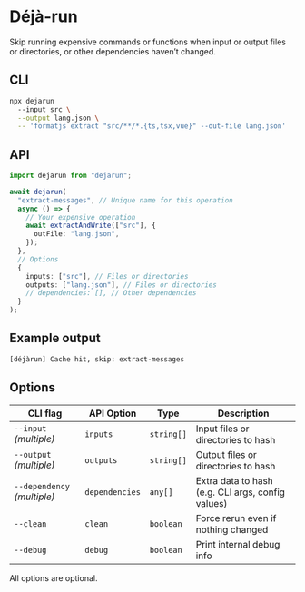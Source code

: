 # Déjà-run

Skip running expensive commands or functions when input or output files or directories, or other dependencies haven’t changed.

## CLI

```sh
npx dejarun
  --input src \
  --output lang.json \
  -- 'formatjs extract "src/**/*.{ts,tsx,vue}" --out-file lang.json'
```

## API

```ts
import dejarun from "dejarun";

await dejarun(
  "extract-messages", // Unique name for this operation
  async () => {
    // Your expensive operation
    await extractAndWrite(["src"], {
      outFile: "lang.json",
    });
  },
  // Options
  {
    inputs: ["src"], // Files or directories
    outputs: ["lang.json"], // Files or directories
    // dependencies: [], // Other dependencies
  }
);
```

## Example output

```sh
[déjàrun] Cache hit, skip: extract-messages
```

## Options

| CLI flag                    | API Option     | Type       | Description                                       |
| --------------------------- | -------------- | ---------- | ------------------------------------------------- |
| `--input` _(multiple)_      | `inputs`       | `string[]` | Input files or directories to hash                |
| `--output` _(multiple)_     | `outputs`      | `string[]` | Output files or directories to hash               |
| `--dependency` _(multiple)_ | `dependencies` | `any[]`    | Extra data to hash (e.g. CLI args, config values) |
| `--clean`                   | `clean`        | `boolean`  | Force rerun even if nothing changed               |
| `--debug`                   | `debug`        | `boolean`  | Print internal debug info                         |

All options are optional.
